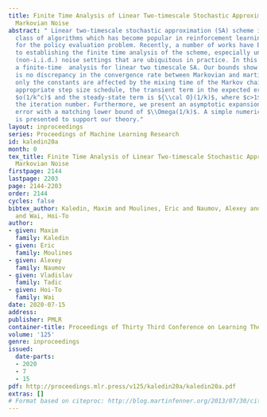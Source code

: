 ```yaml
---
title: Finite Time Analysis of Linear Two-timescale Stochastic Approximation with
  Markovian Noise
abstract: " Linear two-timescale stochastic approximation (SA) scheme is an important
  class of algorithms which has become popular in reinforcement learning (RL), particularly
  for the policy evaluation problem. Recently, a number of works have been devoted
  to establishing the finite time analysis of the scheme, especially under the Markovian
  (non-i.i.d.) noise settings that are ubiquitous in practice. In this paper, we provide
  a finite-time  analysis for linear two timescale SA. Our bounds show that there
  is no discrepancy in the convergence rate between Markovian and martingale noise,
  only the constants are affected by the mixing time of the Markov chain. With an
  appropriate step size schedule, the transient term in the expected error bound is
  $o(1/k^c)$ and the steady-state term is ${\\cal O}(1/k)$, where $c>1$ and $k$ is
  the iteration number. Furthermore, we present an asymptotic expansion of the expected
  error with a matching lower bound of $\\Omega(1/k)$. A simple numerical experiment
  is presented to support our theory."
layout: inproceedings
series: Proceedings of Machine Learning Research
id: kaledin20a
month: 0
tex_title: Finite Time Analysis of Linear Two-timescale Stochastic Approximation with
  Markovian Noise
firstpage: 2144
lastpage: 2203
page: 2144-2203
order: 2144
cycles: false
bibtex_author: Kaledin, Maxim and Moulines, Eric and Naumov, Alexey and Tadic, Vladislav
  and Wai, Hoi-To
author:
- given: Maxim
  family: Kaledin
- given: Eric
  family: Moulines
- given: Alexey
  family: Naumov
- given: Vladislav
  family: Tadic
- given: Hoi-To
  family: Wai
date: 2020-07-15
address: 
publisher: PMLR
container-title: Proceedings of Thirty Third Conference on Learning Theory
volume: '125'
genre: inproceedings
issued:
  date-parts:
  - 2020
  - 7
  - 15
pdf: http://proceedings.mlr.press/v125/kaledin20a/kaledin20a.pdf
extras: []
# Format based on citeproc: http://blog.martinfenner.org/2013/07/30/citeproc-yaml-for-bibliographies/
---
```

